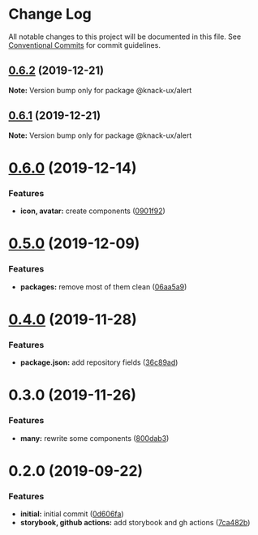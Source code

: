 # Change Log

All notable changes to this project will be documented in this file.
See [Conventional Commits](https://conventionalcommits.org) for commit guidelines.

## [0.6.2](https://github.com/knack-ux/knack-ux/compare/@knack-ux/alert@0.6.1...@knack-ux/alert@0.6.2) (2019-12-21)

**Note:** Version bump only for package @knack-ux/alert





## [0.6.1](https://github.com/knack-ux/knack-ux/compare/@knack-ux/alert@0.6.0...@knack-ux/alert@0.6.1) (2019-12-21)

**Note:** Version bump only for package @knack-ux/alert





# [0.6.0](https://github.com/knack-ux/knack-ux/compare/@knack-ux/alert@0.5.0...@knack-ux/alert@0.6.0) (2019-12-14)


### Features

* **icon, avatar:** create components ([0901f92](https://github.com/knack-ux/knack-ux/commit/0901f92))





# [0.5.0](https://github.com/knack-ux/knack-ux/compare/@knack-ux/alert@0.4.0...@knack-ux/alert@0.5.0) (2019-12-09)


### Features

* **packages:** remove most of them clean ([06aa5a9](https://github.com/knack-ux/knack-ux/commit/06aa5a9))





# [0.4.0](https://github.com/knack-ux/knack-ux/compare/@knack-ux/alert@0.3.0...@knack-ux/alert@0.4.0) (2019-11-28)


### Features

* **package.json:** add repository fields ([36c89ad](https://github.com/knack-ux/knack-ux/commit/36c89ad))





# 0.3.0 (2019-11-26)


### Features

* **many:** rewrite some components ([800dab3](https://github.com/chrispcode/knack/commit/800dab3))





# 0.2.0 (2019-09-22)


### Features

* **initial:** initial commit ([0d606fa](https://github.com/chrispcode/knack/commit/0d606fa))
* **storybook, github actions:** add storybook and gh actions ([7ca482b](https://github.com/chrispcode/knack/commit/7ca482b))
